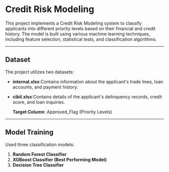 # Credit Risk Modeling

This project implements a Credit Risk Modeling system to classify applicants into different priority levels based on their financial and credit history. The model is built using various machine learning techniques, including feature selection, statistical tests, and classification algorithms.

---

## Dataset

The project utilizes two datasets:
- **internal.xlsx**:Contains information about the applicant's trade lines, loan accounts, and payment history.
- **cibil.xlsx**:Contains details of the applicant's delinquency records, credit score, and loan inquiries.

  <b>Target Column</b>: Approved_Flag (Priority Levels)

---

## Model Training

Used three classification models:

1. **Random Forest Classifier**
1. **XGBoost Classifier (Best Performing Model)**
1. **Decision Tree Classifier**




